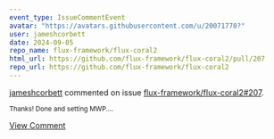```yaml
---
event_type: IssueCommentEvent
avatar: "https://avatars.githubusercontent.com/u/20071770?"
user: jameshcorbett
date: 2024-09-05
repo_name: flux-framework/flux-coral2
html_url: https://github.com/flux-framework/flux-coral2/pull/207
repo_url: https://github.com/flux-framework/flux-coral2
---
```


<a href='https://github.com/jameshcorbett' target='_blank'>jameshcorbett</a> commented on issue <a href='https://github.com/flux-framework/flux-coral2/pull/207' target='_blank'>flux-framework/flux-coral2#207</a>.

<small>Thanks! Done and setting MWP....</small>

<a href='https://github.com/flux-framework/flux-coral2/pull/207' target='_blank'>View Comment</a>